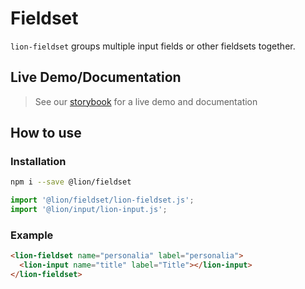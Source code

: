 # Fieldset

`lion-fieldset` groups multiple input fields or other fieldsets together.

## Live Demo/Documentation

> See our [storybook](http://lion-web-components.netlify.com/?path=/docs/forms-fieldset-overview--page) for a live demo and documentation

## How to use

### Installation

```sh
npm i --save @lion/fieldset
```

```js
import '@lion/fieldset/lion-fieldset.js';
import '@lion/input/lion-input.js';
```

### Example

```html
<lion-fieldset name="personalia" label="personalia">
  <lion-input name="title" label="Title"></lion-input>
</lion-fieldset>
```

